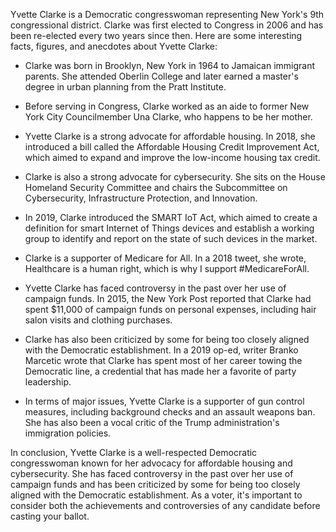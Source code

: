 Yvette Clarke is a Democratic congresswoman representing New York's 9th congressional district. Clarke was first elected to Congress in 2006 and has been re-elected every two years since then. Here are some interesting facts, figures, and anecdotes about Yvette Clarke:

- Clarke was born in Brooklyn, New York in 1964 to Jamaican immigrant parents. She attended Oberlin College and later earned a master's degree in urban planning from the Pratt Institute.

- Before serving in Congress, Clarke worked as an aide to former New York City Councilmember Una Clarke, who happens to be her mother.

- Yvette Clarke is a strong advocate for affordable housing. In 2018, she introduced a bill called the Affordable Housing Credit Improvement Act, which aimed to expand and improve the low-income housing tax credit.

- Clarke is also a strong advocate for cybersecurity. She sits on the House Homeland Security Committee and chairs the Subcommittee on Cybersecurity, Infrastructure Protection, and Innovation.

- In 2019, Clarke introduced the SMART IoT Act, which aimed to create a definition for smart Internet of Things devices and establish a working group to identify and report on the state of such devices in the market.

- Clarke is a supporter of Medicare for All. In a 2018 tweet, she wrote, Healthcare is a human right, which is why I support #MedicareForAll.

- Yvette Clarke has faced controversy in the past over her use of campaign funds. In 2015, the New York Post reported that Clarke had spent $11,000 of campaign funds on personal expenses, including hair salon visits and clothing purchases.

- Clarke has also been criticized by some for being too closely aligned with the Democratic establishment. In a 2019 op-ed, writer Branko Marcetic wrote that Clarke has spent most of her career towing the Democratic line, a credential that has made her a favorite of party leadership.

- In terms of major issues, Yvette Clarke is a supporter of gun control measures, including background checks and an assault weapons ban. She has also been a vocal critic of the Trump administration's immigration policies.

In conclusion, Yvette Clarke is a well-respected Democratic congresswoman known for her advocacy for affordable housing and cybersecurity. She has faced controversy in the past over her use of campaign funds and has been criticized by some for being too closely aligned with the Democratic establishment. As a voter, it's important to consider both the achievements and controversies of any candidate before casting your ballot.

